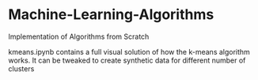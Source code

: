 # Machine-Learning-Algorithms
Implementation of Algorithms from Scratch

kmeans.ipynb contains a full visual solution of how the k-means algorithm works. It can be tweaked to create synthetic data for different number of clusters
